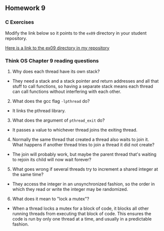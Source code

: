 ## Homework 9

### C Exercises

Modify the link below so it points to the `ex09` directory in your
student repository.

[Here is a link to the ex09 directory in my repository](https://github.com/YOUR_GITHUB_USERNAME_HERE/ExercisesInC/tree/master/exercises/ex09)

### Think OS Chapter 9 reading questions

1) Why does each thread have its own stack?

* They need a stack and a stack pointer and return addresses and all that stuff to call functions, so having a separate stack means each thread can call functions without interfering with each other.

2) What does the gcc flag `-lpthread` do?

* It links the pthread library.

3) What does the argument of `pthread_exit` do?

* It passes a value to whichever thread joins the exiting thread.

4) Normally the same thread that created a thread also waits to join it.
What happens if another thread tries to join a thread it did not create?

* The join will probably work, but maybe the parent thread that's waiting to rejoin its child  will now wait forever?

5) What goes wrong if several threads try to increment a shared integer at the same time?

* They access the integer in an unsynchronized fashion, so the order in which they read or write the integer may be randomized.

6) What does it mean to "lock a mutex"?

* When a thread locks a mutex for a block of code, it blocks all other running threads from executing that block of code. This ensures the code is run by only one thread at a time, and usually in a predictable fashion.

